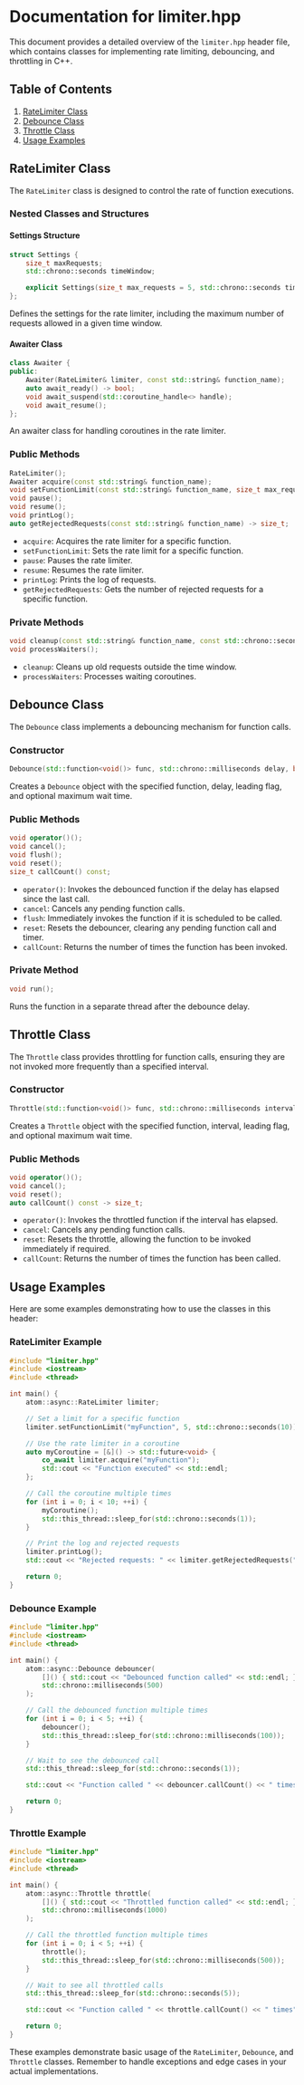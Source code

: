 # Documentation for limiter.hpp

This document provides a detailed overview of the `limiter.hpp` header file, which contains classes for implementing rate limiting, debouncing, and throttling in C++.

## Table of Contents

1. [RateLimiter Class](#ratelimiter-class)
2. [Debounce Class](#debounce-class)
3. [Throttle Class](#throttle-class)
4. [Usage Examples](#usage-examples)

## RateLimiter Class

The `RateLimiter` class is designed to control the rate of function executions.

### Nested Classes and Structures

#### Settings Structure

```cpp
struct Settings {
    size_t maxRequests;
    std::chrono::seconds timeWindow;

    explicit Settings(size_t max_requests = 5, std::chrono::seconds time_window = std::chrono::seconds(1));
};
```

Defines the settings for the rate limiter, including the maximum number of requests allowed in a given time window.

#### Awaiter Class

```cpp
class Awaiter {
public:
    Awaiter(RateLimiter& limiter, const std::string& function_name);
    auto await_ready() -> bool;
    void await_suspend(std::coroutine_handle<> handle);
    void await_resume();
};
```

An awaiter class for handling coroutines in the rate limiter.

### Public Methods

```cpp
RateLimiter();
Awaiter acquire(const std::string& function_name);
void setFunctionLimit(const std::string& function_name, size_t max_requests, std::chrono::seconds time_window);
void pause();
void resume();
void printLog();
auto getRejectedRequests(const std::string& function_name) -> size_t;
```

- `acquire`: Acquires the rate limiter for a specific function.
- `setFunctionLimit`: Sets the rate limit for a specific function.
- `pause`: Pauses the rate limiter.
- `resume`: Resumes the rate limiter.
- `printLog`: Prints the log of requests.
- `getRejectedRequests`: Gets the number of rejected requests for a specific function.

### Private Methods

```cpp
void cleanup(const std::string& function_name, const std::chrono::seconds& time_window);
void processWaiters();
```

- `cleanup`: Cleans up old requests outside the time window.
- `processWaiters`: Processes waiting coroutines.

## Debounce Class

The `Debounce` class implements a debouncing mechanism for function calls.

### Constructor

```cpp
Debounce(std::function<void()> func, std::chrono::milliseconds delay, bool leading = false, std::optional<std::chrono::milliseconds> maxWait = std::nullopt);
```

Creates a `Debounce` object with the specified function, delay, leading flag, and optional maximum wait time.

### Public Methods

```cpp
void operator()();
void cancel();
void flush();
void reset();
size_t callCount() const;
```

- `operator()`: Invokes the debounced function if the delay has elapsed since the last call.
- `cancel`: Cancels any pending function calls.
- `flush`: Immediately invokes the function if it is scheduled to be called.
- `reset`: Resets the debouncer, clearing any pending function call and timer.
- `callCount`: Returns the number of times the function has been invoked.

### Private Method

```cpp
void run();
```

Runs the function in a separate thread after the debounce delay.

## Throttle Class

The `Throttle` class provides throttling for function calls, ensuring they are not invoked more frequently than a specified interval.

### Constructor

```cpp
Throttle(std::function<void()> func, std::chrono::milliseconds interval, bool leading = false, std::optional<std::chrono::milliseconds> maxWait = std::nullopt);
```

Creates a `Throttle` object with the specified function, interval, leading flag, and optional maximum wait time.

### Public Methods

```cpp
void operator()();
void cancel();
void reset();
auto callCount() const -> size_t;
```

- `operator()`: Invokes the throttled function if the interval has elapsed.
- `cancel`: Cancels any pending function calls.
- `reset`: Resets the throttle, allowing the function to be invoked immediately if required.
- `callCount`: Returns the number of times the function has been called.

## Usage Examples

Here are some examples demonstrating how to use the classes in this header:

### RateLimiter Example

```cpp
#include "limiter.hpp"
#include <iostream>
#include <thread>

int main() {
    atom::async::RateLimiter limiter;

    // Set a limit for a specific function
    limiter.setFunctionLimit("myFunction", 5, std::chrono::seconds(10));

    // Use the rate limiter in a coroutine
    auto myCoroutine = [&]() -> std::future<void> {
        co_await limiter.acquire("myFunction");
        std::cout << "Function executed" << std::endl;
    };

    // Call the coroutine multiple times
    for (int i = 0; i < 10; ++i) {
        myCoroutine();
        std::this_thread::sleep_for(std::chrono::seconds(1));
    }

    // Print the log and rejected requests
    limiter.printLog();
    std::cout << "Rejected requests: " << limiter.getRejectedRequests("myFunction") << std::endl;

    return 0;
}
```

### Debounce Example

```cpp
#include "limiter.hpp"
#include <iostream>
#include <thread>

int main() {
    atom::async::Debounce debouncer(
        []() { std::cout << "Debounced function called" << std::endl; },
        std::chrono::milliseconds(500)
    );

    // Call the debounced function multiple times
    for (int i = 0; i < 5; ++i) {
        debouncer();
        std::this_thread::sleep_for(std::chrono::milliseconds(100));
    }

    // Wait to see the debounced call
    std::this_thread::sleep_for(std::chrono::seconds(1));

    std::cout << "Function called " << debouncer.callCount() << " times" << std::endl;

    return 0;
}
```

### Throttle Example

```cpp
#include "limiter.hpp"
#include <iostream>
#include <thread>

int main() {
    atom::async::Throttle throttle(
        []() { std::cout << "Throttled function called" << std::endl; },
        std::chrono::milliseconds(1000)
    );

    // Call the throttled function multiple times
    for (int i = 0; i < 5; ++i) {
        throttle();
        std::this_thread::sleep_for(std::chrono::milliseconds(500));
    }

    // Wait to see all throttled calls
    std::this_thread::sleep_for(std::chrono::seconds(5));

    std::cout << "Function called " << throttle.callCount() << " times" << std::endl;

    return 0;
}
```

These examples demonstrate basic usage of the `RateLimiter`, `Debounce`, and `Throttle` classes. Remember to handle exceptions and edge cases in your actual implementations.
